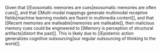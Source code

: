 ---
---

Given that [[Exosomatic memories are cues|exosomatic memories are often cues]], and that [[Multi-modal mappings generate multimodal receptive fields|machine learning models are fluent in multimedia content]], and that [[Recent memories are malleable|memories are malleable]], then malicious memory cues could be engineered to [[Memory is perception of structural artifacts|distort the past]]. This is likely due to [[Epistemic action generalizes cognitive outsourcing|our regular outsourcing of thinking to the world]].